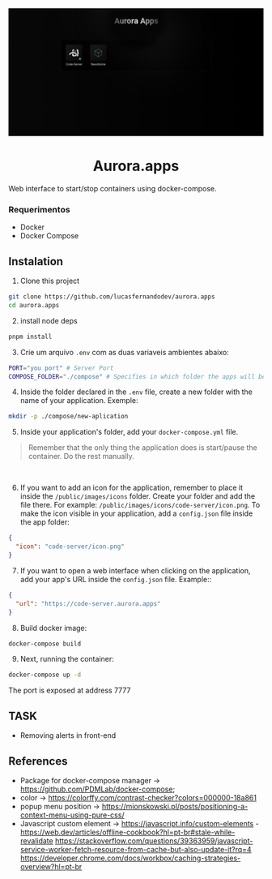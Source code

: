 <img src="./docs/aurora.app-screenshot.png" alt="Aurora apps" />

<h1 align="center">Aurora.apps</h1>

Web interface to start/stop containers using docker-compose.

### Requerimentos
- Docker
- Docker Compose

## Instalation

1. Clone this project
```bash
git clone https://github.com/lucasfernandodev/aurora.apps
cd aurora.apps
```

2. install node deps
```bash
pnpm install
```

3. Crie um arquivo `.env` com as duas variaveis ambientes abaixo:
```bash
PORT="you port" # Server Port
COMPOSE_FOLDER="./compose" # Specifies in which folder the apps will be located;
```

4. Inside the folder declared in the `.env` file, create a new folder with the name of your application.
Exemple:
```bash
mkdir -p ./compose/new-aplication
```

5. Inside your application's folder, add your `docker-compose.yml` file.
> Remember that the only thing the application does is start/pause the container. Do the rest manually.

<br />

6. If you want to add an icon for the application, remember to place it inside the `/public/images/icons` folder.
Create your folder and add the file there. For example: `/public/images/icons/code-server/icon.png`. To make the icon visible in your application, add a `config.json` file inside the app folder:
  ```JSON
  {
    "icon": "code-server/icon.png"
  }
  ```

7. If you want to open a web interface when clicking on the application, add your app's URL inside the `config.json` file. Example::
  ```JSON
  {
    "url": "https://code-server.aurora.apps"
  }
  ```

8. Build docker image:
```bash
docker-compose build
```

9. Next, running the container:
```bash
docker-compose up -d
```

The port is exposed at address 7777

## TASK

- Removing alerts in front-end
 

## References
- Package for docker-compose manager -> https://github.com/PDMLab/docker-compose;
- color -> https://colorffy.com/contrast-checker?colors=000000-18a861
- popup menu position -> https://mionskowski.pl/posts/positioning-a-context-menu-using-pure-css/
- Javascript custom element -> https://javascript.info/custom-elements
-https://web.dev/articles/offline-cookbook?hl=pt-br#stale-while-revalidate
https://stackoverflow.com/questions/39363959/javascript-service-worker-fetch-resource-from-cache-but-also-update-it?rq=4
https://developer.chrome.com/docs/workbox/caching-strategies-overview?hl=pt-br